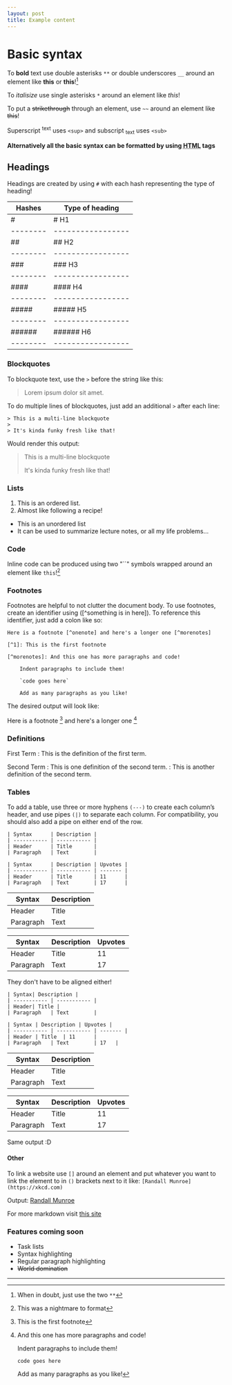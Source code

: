 ```yaml
---
layout: post
title: Example content
---
```

# Basic syntax

To **bold** text use double asterisks `**` or double underscores `__` around an element like **this** or __this__![^1]

[^1]: When in doubt, just use the two `**`


To *italisize* use single asterisks `*` around an element like *this*!

To put a ~~strikethrough~~ through an element, use `~~` around an element like ~~this~~!

Superscript <sup>text</sup> uses `<sup>` and subscript <sub>text</sub> uses `<sub>`

**Alternatively all the basic syntax can be formatted by using <abbr title="HyperText Markup Language">HTML</abbr> tags**

## Headings

Headings are created by using `#` with each hash representing the type of heading!

| Hashes | Type of heading |
|--------|-----------------|
| #      | # H1            |
|--------|-----------------|
| ##     | ## H2           |
|--------|-----------------|
| ###    | ### H3          |
|--------|-----------------|
| ####   | #### H4         |
|--------|-----------------|
| #####  | ##### H5        |
|--------|-----------------|
| ###### | ###### H6       |
|--------|-----------------|


### Blockquotes

To blockquote text, use the `>` before the string like this:
> Lorem ipsum dolor sit amet.

To do multiple lines of blockquotes, just add an additional `>` after each line:

```
> This is a multi-line blockquote
>
> It's kinda funky fresh like that!
```

Would render this output:

> This is a multi-line blockquote
>
> It's kinda funky fresh like that!

### Lists

1. This is an ordered list.
2. Almost like following a recipe!

- This is an unordered list
- It can be used to summarize lecture notes, or all my life problems...

### Code

Inline code can be produced using two "``" symbols wrapped around an element
like `this`![^2]

[^2]: This was a nightmare to format


### Footnotes

Footnotes are helpful to not clutter the document body. To use footnotes, create an identifier using ([^something is in here]). To reference this identifier, just add a colon like so:

```
Here is a footnote [^onenote] and here's a longer one [^morenotes]

[^1]: This is the first footnote

[^morenotes]: And this one has more paragraphs and code!

    Indent paragraphs to include them!

    `code goes here`

    Add as many paragraphs as you like!
```

The desired output will look like:

Here is a footnote [^onenote] and here's a longer one [^morenotes]

[^onenote]: This is the first footnote

[^morenotes]: And this one has more paragraphs and code!

    Indent paragraphs to include them!

    `code goes here`

    Add as many paragraphs as you like!

### Definitions

First Term
: This is the definition of the first term.

Second Term
: This is one definition of the second term.
: This is another definition of the second term.

### Tables

To add a table, use three or more hyphens `(---)` to create each column’s header, and use pipes `(|)` to separate each column. For compatibility, you should also add a pipe on either end of the row.

```
| Syntax      | Description |
| ----------- | ----------- |
| Header      | Title       |
| Paragraph   | Text        |

| Syntax      | Description | Upvotes |
| ----------- | ----------- | ------- |
| Header      | Title       | 11      |
| Paragraph   | Text        | 17      |
```

| Syntax      | Description |
| ----------- | ----------- |
| Header      | Title       |
| Paragraph   | Text        |

| Syntax      | Description | Upvotes |
| ----------- | ----------- | ------- |
| Header      | Title       | 11      |
| Paragraph   | Text        | 17      |

They don't have to be aligned either!

```
| Syntax| Description |
| ----------- | ----------- |
| Header| Title |
| Paragraph   | Text        |

| Syntax | Description | Upvotes |
| ----------- | ----------- | ------- |
| Header | Title  | 11      |
| Paragraph   | Text        | 17   |
```

| Syntax| Description |
| ----------- | -----------|
| Header| Title |
| Paragraph   | Text        |

| Syntax | Description | Upvotes |
| ----------- | ----------- | ------- |
| Header | Title  | 11      |
| Paragraph   | Text        | 17   |

Same output :D

#### Other
To link a website use `[]` around an element and put whatever you want to link the element to in `()` brackets next to it like: `[Randall Munroe](https://xkcd.com)`

Output: [Randall Munroe](https://xkcd.com)

For more markdown visit [this site](https://www.markdownguide.org/)

### Features coming soon

- Task lists
- Syntax highlighting
- Regular paragraph highlighting
- ~~World domination~~

---